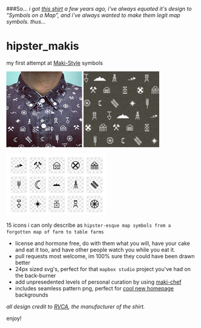 ###So...
*i got [this shirt](https://www.instagram.com/p/i1fJNMCBUr/) a few years ago, i've always equated it's design to "Symbols on a Map", and i've always wanted to make them legit map symbols. thus...*

# hipster_makis
my first attempt at [Maki-Style](https://github.com/mapbox/maki) symbols   

![](https://raw.githubusercontent.com/jonahadkins/hipster_makis/master/the_shirt.png) ![](https://raw.githubusercontent.com/jonahadkins/hipster_makis/master/pattern_200px.png)  

![](https://raw.githubusercontent.com/jonahadkins/hipster_makis/master/svg-chef.png)  

15 icons i can only describe as `hipster-esque map symbols from a forgotten map of farm to table farms` 
* license and hormone free, do with them what you will, have your cake and eat it too, and have other people watch you while you eat it.
* pull requests most welcome, im 100% sure they could have been drawn better
* 24px sized svg's, perfect for that `mapbox studio` project you've had on the back-burner
* add unpresedented levels of personal curation by using [maki-chef](https://www.mapbox.com/maki-chef/)  
* includes seamless pattern png, perfect for [cool new homepage](http://jonahadkins.github.io) backgrounds

*all design credit to [RVCA](https://www.rvca.com), the manufacturer of the shirt.*  

enjoy!
